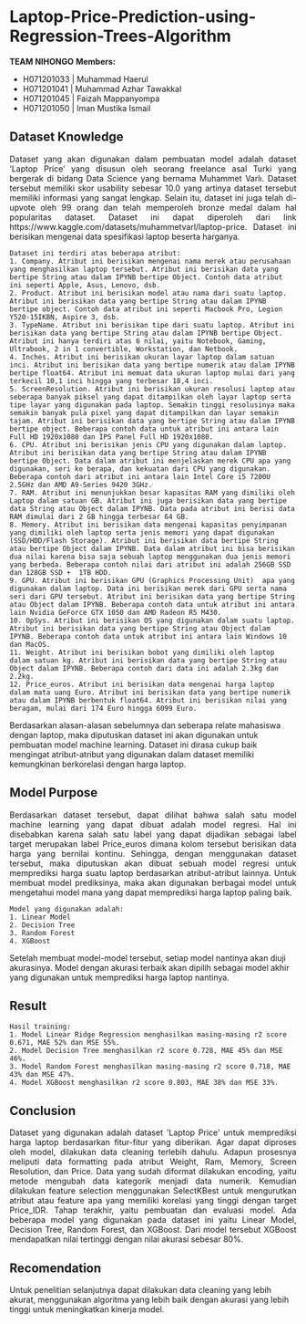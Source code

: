 # Laptop-Price-Prediction-using-Regression-Trees-Algorithm
**TEAM NIHONGO**
**Members:**
- H071201033 | Muhammad Haerul
- H071201041 | Muhammad Azhar Tawakkal
- H071201045 | Faizah Mappanyompa
- H071201050 | Iman Mustika Ismail

## Dataset Knowledge
<p align="justify">
Dataset yang akan digunakan dalam pembuatan model adalah dataset ‘Laptop Price’ yang disusun oleh seorang freelance asal Turki yang bergerak di bidang Data Science yang bernama Muhammet Varlı. Dataset tersebut memiliki skor usability sebesar 10.0 yang artinya dataset tersebut memiliki informasi yang sangat lengkap. Selain itu, dataset ini juga telah di-upvote oleh 99 orang dan telah memperoleh bronze medal dalam hal popularitas dataset. Dataset ini dapat diperoleh dari link https://www.kaggle.com/datasets/muhammetvarl/laptop-price. Dataset ini berisikan mengenai data spesifikasi laptop beserta harganya. 
	
	Dataset ini terdiri atas beberapa atribut:
	1. Company. Atribut ini berisikan mengenai nama merek atau perusahaan yang menghasilkan laptop tersebut. Atribut ini berisikan data yang bertipe String atau dalam IPYNB bertipe Object. Contoh data atribut ini seperti Apple, Asus, Lenovo, dsb. 
	2. Product. Atribut ini berisikan model atau nama dari suatu laptop. Atribut ini berisikan data yang bertipe String atau dalam IPYNB bertipe object. Contoh data atribut ini seperti Macbook Pro, Legion Y520-15IKBN, Aspire 3, dsb.
	3. TypeName. Atribut ini berisikan tipe dari suatu laptop. Atribut ini berisikan data yang bertipe String atau dalam IPYNB bertipe Object. Atribut ini hanya terdiri atas 6 nilai, yaitu Notebook, Gaming, Ultrabook, 2 in 1 convertible, Workstation, dan Netbook.
	4. Inches. Atribut ini berisikan ukuran layar laptop dalam satuan inci. Atribut ini berisikan data yang bertipe numerik atau dalam IPYNB bertipe float64. Atribut ini memuat data ukuran laptop mulai dari yang terkecil 10,1 inci hingga yang terbesar 18,4 inci.
	5. ScreenResolution. Atribut ini berisikan ukuran resolusi laptop atau seberapa banyak piksel yang dapat ditampilkan oleh layar laptop serta tipe layar yang digunakan pada laptop. Semakin tinggi resolusinya maka semakin banyak pula pixel yang dapat ditampilkan dan layar semakin tajam. Atribut ini berisikan data yang bertipe String atau dalam IPYNB bertipe object. Beberapa contoh data untuk atribut ini antara lain Full HD 1920x1080 dan IPS Panel Full HD 1920x1080.
	6. CPU. Atribut ini berisikan jenis CPU yang digunakan dalam laptop. Atribut ini berisikan data yang bertipe String atau dalam IPYNB bertipe Object. Data dalam atribut ini menjelaskan merek CPU apa yang digunakan, seri ke berapa, dan kekuatan dari CPU yang digunakan. Beberapa contoh dari atribut ini antara lain Intel Core i5 7200U 2.5GHz dan AMD A9-Series 9420 3GHz.
	7. RAM. Atribut ini menunjukkan besar kapasitas RAM yang dimiliki oleh Laptop dalam satuan GB. Atribut ini juga berisikan data yang bertipe data String atau Object dalam IPYNB. Data pada atribut ini berisi data RAM dimulai dari 2 GB hingga terbesar 64 GB.
	8. Memory. Atribut ini berisikan data mengenai kapasitas penyimpanan yang dimiliki oleh laptop serta jenis memori yang dapat digunakan (SSD/HDD/Flash Storage). Atribut ini berisikan data bertipe String atau bertipe Object dalam IPYNB. Data dalam atribut ini bisa berisikan dua nilai karena bisa saja sebuah laptop menggunakan dua jenis memori yang berbeda. Beberapa contoh nilai dari atribut ini adalah 256GB SSD dan 128GB SSD +  1TB HDD.
	9. GPU. Atribut ini berisikan GPU (Graphics Processing Unit)  apa yang digunakan dalam laptop. Data ini berisikan merek dari GPU serta nama seri dari GPU tersebut. Atribut ini berisikan data yang bertipe String atau Object dalam IPYNB. Beberapa contoh data untuk atribut ini antara lain Nvidia GeForce GTX 1050 dan AMD Radeon R5 M430.
	10. OpSys. Atribut ini berisikan OS yang digunakan dalam suatu laptop. Atribut ini berisikan data yang bertipe String atau Object dalam IPYNB. Beberapa contoh data untuk atribut ini antara lain Windows 10 dan MacOS.
	11. Weight. Atribut ini berisikan bobot yang dimiliki oleh laptop dalam satuan kg. Atribut ini berisikan data yang bertipe String atau Object dalam IPYNB. Beberapa contoh dari data ini adalah 2.3kg dan 2.2kg.
	12. Price_euros. Atribut ini berisikan data mengenai harga laptop dalam mata uang Euro. Atribut ini berisikan data yang bertipe numerik atau dalam IPYNB berbentuk float64. Atribut ini berisikan nilai yang beragam, mulai dari 174 Euro hingga 6099 Euro.
		
Berdasarkan alasan-alasan sebelumnya dan seberapa relate mahasiswa dengan laptop, maka diputuskan dataset ini akan digunakan untuk pembuatan model machine learning. Dataset ini dirasa cukup baik mengingat atribut-atribut yang digunakan dalam dataset memiliki kemungkinan berkorelasi dengan harga laptop.
</p>

## Model Purpose
<p align="justify">
Berdasarkan dataset tersebut, dapat dilihat bahwa salah satu model machine learning yang dapat dibuat adalah model regresi. Hal ini disebabkan karena salah satu label yang dapat dijadikan sebagai label target merupakan label Price_euros dimana kolom tersebut berisikan data harga yang bernilai kontinu. Sehingga, dengan menggunakan dataset tersebut, maka diputuskan akan dibuat sebuah model regresi untuk memprediksi harga suatu laptop berdasarkan atribut-atribut lainnya.
	Untuk membuat model prediksinya, maka akan digunakan berbagai model untuk mengetahui model mana yang dapat memprediksi harga laptop paling baik. 
	
	Model yang digunakan adalah:
	1. Linear Model
	2. Decision Tree
	3. Random Forest
	4. XGBoost

Setelah membuat model-model tersebut, setiap model nantinya akan diuji akurasinya. Model dengan akurasi terbaik akan dipilih sebagai model akhir yang digunakan untuk memprediksi harga laptop nantinya.
</p>

## Result
<p align="justify">
	
	Hasil training: 
	1. Model Linear Ridge Regression menghasilkan masing-masing r2 score 0.671, MAE 52% dan MSE 55%. 
	2. Model Decision Tree menghasilkan r2 score 0.728, MAE 45% dan MSE 46%. 
	3. Model Random Forest menghasilkan masing-masing r2 score 0.718, MAE 43% dan MSE 47%. 
	4. Model XGBoost menghasilkan r2 score 0.803, MAE 38% dan MSE 33%. 
</p>

## Conclusion
<p align="justify">
Dataset yang digunakan adalah dataset 'Laptop Price' untuk memprediksi harga laptop berdasarkan fitur-fitur yang diberikan. Agar dapat diproses oleh model, dilakukan data cleaning terlebih dahulu. Adapun prosesnya meliputi data formatting pada atribut Weight, Ram, Memory, Screen Resolution, dan Price. Data yang sudah diformat dilakukan encoding, yaitu metode mengubah data kategorik menjadi data numerik. Kemudian dilakukan feature selection menggunakan SelectKBest untuk mengurutkan atribut atau feature apa yang memiliki korelasi yang tinggi dengan target Price_IDR. Tahap terakhir, yaitu pembuatan dan evaluasi model. Ada beberapa model yang digunakan pada dataset ini yaitu Linear Model, Decision Tree, Random Forest, dan XGBoost. Dari model tersebut XGBoost mendapatkan nilai tertinggi dengan nilai akurasi sebesar 80%.
</p>

## Recomendation
Untuk penelitian selanjutnya dapat dilakukan data cleaning yang lebih akurat, menggunakan algoritma yang lebih baik dengan akurasi yang lebih tinggi untuk meningkatkan kinerja model. 
</p>

